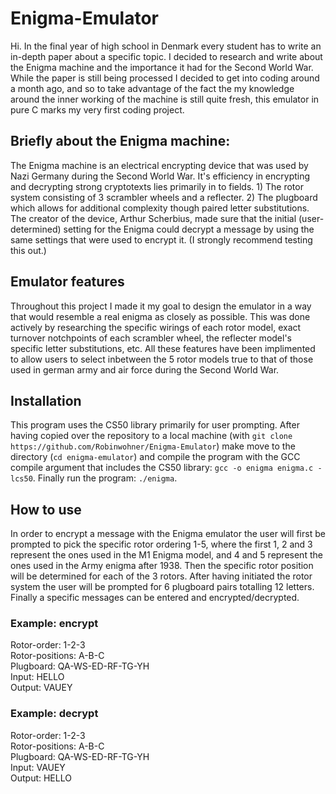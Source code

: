 # Enigma-Emulator
Hi. In the final year of high school in Denmark every student has to write an in-depth paper about a specific topic. I decided to research and write about the Enigma machine and the importance it had for the Second World War. While the paper is still being processed I decided to get into coding around a month ago, and so to take advantage of the fact the my knowledge around the inner working of the machine is still quite fresh, this emulator in pure C marks my very first coding project.

## Briefly about the Enigma machine: 
The Enigma machine is an electrical encrypting device that was used by Nazi Germany during the Second World War. It's efficiency in encrypting and decrypting strong cryptotexts lies primarily in to fields. 1) The rotor system consisting of 3 scrambler wheels and a reflecter. 2) The plugboard which allows for additional complexity though paired letter substitutions. The creator of the device, Arthur Scherbius, made sure that the initial (user-determined) setting for the Enigma could decrypt a message by using the same settings that were used to encrypt it. (I strongly recommend testing this out.)

## Emulator features
Throughout this project I made it my goal to design the emulator in a way that would resemble a real enigma as closely as possible. This was done actively by researching the specific wirings of each rotor model, exact turnover notchpoints of each scrambler wheel, the reflecter model's specific letter substitutions, etc. All these features have been implimented to allow users to select inbetween the 5 rotor models true to that of those used in german army and air force during the Second World War. 

## Installation
This program uses the CS50 library primarily for user prompting. After having copied over the repository to a local machine (with `git clone https://github.com/Robinwohner/Enigma-Emulator`) make move to the directory (`cd enigma-emulator`) and compile the program with the GCC compile argument that includes the CS50 library: `gcc -o enigma enigma.c -lcs50`. Finally run the program:
`./enigma`.

## How to use
In order to encrypt a message with the Enigma emulator the user will first be prompted to pick the specific rotor ordering 1-5, where the first 1, 2 and 3 represent the ones used in the M1 Enigma model, and 4 and 5 represent the ones used in the Army enigma after 1938. Then the specific rotor position will be determined for each of the 3 rotors. After having initiated the rotor system the user will be prompted for 6 plugboard pairs totalling 12 letters. Finally a specific messages can be entered and encrypted/decrypted. 
  
### Example: encrypt 
  Rotor-order: 1-2-3\
  Rotor-positions: A-B-C\
  Plugboard: QA-WS-ED-RF-TG-YH\
  Input: HELLO\
  Output: VAUEY

### Example: decrypt
  Rotor-order: 1-2-3\
  Rotor-positions: A-B-C\
  Plugboard: QA-WS-ED-RF-TG-YH\
  Input: VAUEY\
  Output: HELLO
